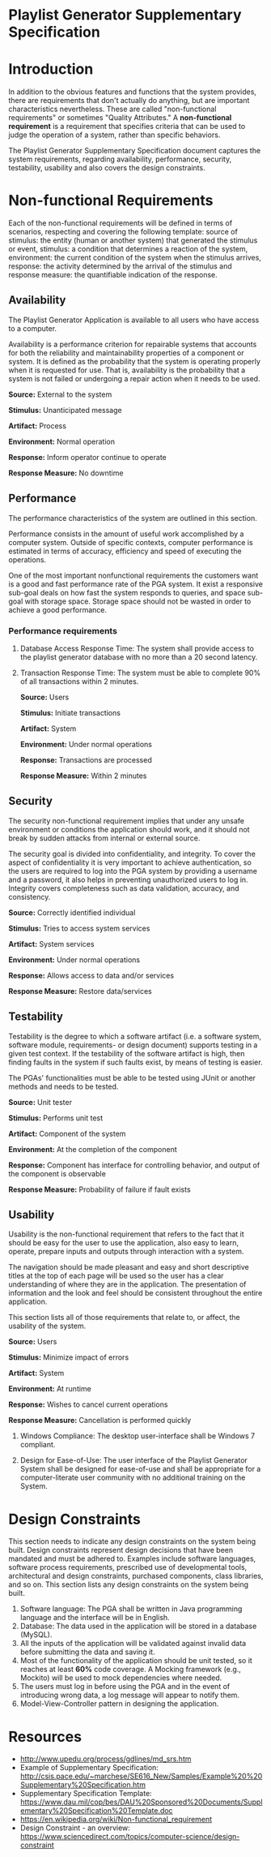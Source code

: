 # Playlist Generator Supplementary Specification

# Introduction
In addition to the obvious features and functions that the system provides, there are  requirements that don't actually do anything, but are important characteristics nevertheless. These are called "non-functional requirements" or sometimes "Quality Attributes." A **non-functional requirement** is a requirement that specifies criteria that can be used to judge the operation of a system, rather than specific behaviors. 

The Playlist Generator Supplementary Specification document captures the system requirements, regarding availability, performance, security, testability, usability and also covers the design constraints.

# Non-functional Requirements

Each of the non-functional requirements will be defined in terms of scenarios, respecting and covering the following template: source of stimulus: the entity (human or another system) that generated the stimulus or event, stimulus: a condition that determines a reaction of the system, environment: the current condition of the system when the stimulus arrives, response: the activity determined by the arrival of the stimulus and response measure: the quantifiable indication of the response.

## Availability
The Playlist Generator Application is available to all users who have access to a computer.

 Availability is a performance criterion for repairable systems that accounts for both the reliability and maintainability properties of a component or system. It is defined as the probability that the system is operating properly when it is requested for use. That is, availability is the probability that a system is not failed or undergoing a repair action when it needs to be used.

**Source:**  External to the system

**Stimulus:**  Unanticipated message

**Artifact:**  Process

**Environment:**  Normal operation

**Response:**  Inform operator continue to operate

**Response Measure:**  No downtime



## Performance

The performance characteristics of the system are outlined in this section.

Performance consists in the amount of useful work accomplished by a computer system. Outside of specific contexts, computer performance is estimated in terms of accuracy, efficiency and speed of executing the operations.

One of the most important nonfunctional requirements the customers want is a good and fast performance rate of the PGA system. It exist a responsive sub-goal deals on how fast the system responds to queries, and space sub-goal with storage space. Storage space should not be wasted in order to achieve a good performance.

###  Performance requirements

1. Database Access Response Time: The system shall provide access to the playlist generator database with no more than a 20 second latency.

2. Transaction Response Time: The system must be able to complete 90% of all transactions within 2 minutes.

   **Source:**  Users

   **Stimulus:**  Initiate transactions

   **Artifact:**  System

   **Environment:**  Under normal operations

   **Response:**  Transactions are processed

   **Response Measure:**  Within 2 minutes


## Security

The security non-functional requirement implies that under any unsafe environment or conditions the application should work, and it should not break by sudden attacks from internal or external source.

The security goal is divided into confidentiality,  and integrity. To cover the aspect of confidentiality it is very important to achieve authentication, so the users are required to log into the PGA system by providing a username and a password, it also helps in preventing unauthorized users to log in. Integrity covers completeness such as data validation, accuracy, and consistency. 

**Source:**  Correctly identified individual

**Stimulus:**  Tries to access system services

**Artifact:**  System services

**Environment:**  Under normal operations

**Response:**  Allows access to data and/or services

**Response Measure:**  Restore data/services



## Testability
Testability is the degree to which a software artifact (i.e. a software system, software module, requirements- or design document) supports testing in a given test context. If the testability of the software artifact is high, then finding faults in the system if such faults exist, by means of testing is easier.

The PGAs' functionalities must be able to be tested using JUnit or another methods and needs to be tested.

**Source:**  Unit tester

**Stimulus:**  Performs unit test

**Artifact:**  Component of the system

**Environment:**  At the completion of the component

**Response:**  Component has interface for controlling behavior, and output of the component is observable

**Response Measure:**  Probability of failure if fault exists



## Usability
Usability is the non-functional requirement that refers to the fact that it should be easy for the user to use the application, also easy to learn, operate, prepare inputs and outputs through interaction with a system.

The navigation should be made pleasant and easy and short descriptive titles at the top of each page will be used so the user has a clear understanding of where they are in the application. The presentation of information and the look and feel should be consistent throughout the entire application.

This section lists all of those requirements that relate to, or affect, the usability of the system.

**Source:**  Users

**Stimulus:**  Minimize impact of errors

**Artifact:**  System

**Environment:**  At runtime

**Response:**  Wishes to cancel current operations

**Response Measure:**  Cancellation is performed quickly

1. Windows Compliance: The desktop user-interface shall be Windows 7 compliant.

2. Design for Ease-of-Use: The user interface of the Playlist Generator System shall be designed for ease-of-use and shall be appropriate for a computer-literate user community with no additional training on the System.

# Design Constraints
This section needs to indicate any design constraints on the system being built. Design constraints represent design decisions that have been mandated and must be adhered to. Examples include software languages, software process requirements, prescribed use of developmental tools, architectural and design constraints, purchased components, class libraries, and so on. This section lists any design constraints on the system being built.

1. Software language: The PGA shall be written in Java programming language and the interface will be in English.
2. Database: The data used in the application will be stored in a database (MySQL).
3. All the inputs of the application will be validated against invalid data before submitting the data and saving it.
4. Most of the functionality of the application should be unit tested, so it reaches at least **60%** code coverage. A Mocking framework (e.g., Mockito) will be used to mock dependencies where needed.
5. The users must log in before using the PGA and in the event of introducing wrong data, a log message will appear to notify them.
6. Model-View-Controller pattern in designing the application.

# Resources

* http://www.upedu.org/process/gdlines/md_srs.htm
* Example of Supplementary Specification: http://csis.pace.edu/~marchese/SE616_New/Samples/Example%20%20Supplementary%20Specification.htm
* Supplementary Specification Template: https://www.dau.mil/cop/bes/DAU%20Sponsored%20Documents/Supplementary%20Specification%20Template.doc
* https://en.wikipedia.org/wiki/Non-functional_requirement
* Design Constraint - an overview: https://www.sciencedirect.com/topics/computer-science/design-constraint
